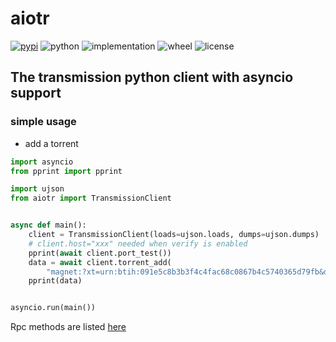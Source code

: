 # aiotr

[![pypi](https://img.shields.io/pypi/v/aiotr.svg)](https://pypi.org/project/aiotr/)
![python](https://img.shields.io/pypi/pyversions/aiotr)
![implementation](https://img.shields.io/pypi/implementation/aiotr)
![wheel](https://img.shields.io/pypi/wheel/aiotr)
![license](https://img.shields.io/github/license/synodriver/aiotransmission.svg)

## The transmission python client with asyncio support

### simple usage

- add a torrent

```python
import asyncio
from pprint import pprint

import ujson
from aiotr import TransmissionClient


async def main():
    client = TransmissionClient(loads=ujson.loads, dumps=ujson.dumps)
    # client.host="xxx" needed when verify is enabled
    pprint(await client.port_test())
    data = await client.torrent_add(
        "magnet:?xt=urn:btih:091e5c8b3b3f4c4fac68c0867b4c5740365d79fb&dn=%5B210730%5D%5B%E9%88%B4%E6%9C%A8%E3%81%BF%E3%82%89%E4%B9%83%5D%E3%83%88%E3%82%A4%E3%83%AC%E3%81%AE%E8%8A%B1%E5%AD%90%E3%81%95%E3%82%93VS%E5%B1%88%E5%BC%B7%E9%80%80%E9%AD%94%E5%B8%AB%20%EF%BD%9E%E6%82%AA%E5%A0%95%E3%81%A1%E3%83%9E%E2%97%8B%E3%82%B3%E3%81%AB%E5%A4%A9%E8%AA%85%E3%82%B6%E3%83%BC%E3%83%A1%E3%83%B3%E9%80%A3%E7%B6%9A%E4%B8%AD%E5%87%BA%E3%81%97%EF%BD%9E%20%E7%AC%AC%E4%B8%89%E6%80%AA%EF%BC%88%E3%81%A0%E3%81%84%E3%81%95%E3%82%93%E3%81%8B%E3%81%84%EF%BC%89%20%E6%88%A6%E6%85%84%E3%80%8E%E4%BA%BA%E9%9D%A2%E7%8A%AC%E3%80%8F%EF%BC%81%E5%81%A5%E5%BA%B7%E5%84%AA%E8%89%AF%E7%8A%AC%E8%80%B3%E2%97%8B%E5%A5%B3%E3%81%AB%E5%88%9D%E3%82%81%E3%81%A6%E3%81%AE%E6%80%A7%E6%95%99%E8%82%B2%28No%20Watermark%29.mp4&tr=http%3A%2F%2Fsukebei.tracker.wf%3A8888%2Fannounce&tr=udp%3A%2F%2Fopen.stealth.si%3A80%2Fannounce&tr=udp%3A%2F%2Ftracker.opentrackr.org%3A1337%2Fannounce&tr=udp%3A%2F%2Ftracker.coppersurfer.tk%3A6969%2Fannounce&tr=udp%3A%2F%2Fexodus.desync.com%3A6969%2Fannounce")
    pprint(data)


asyncio.run(main())
```
Rpc methods are listed [here](https://github.com/transmission/transmission/blob/master/extras/rpc-spec.txt)
